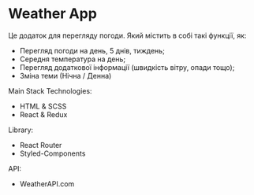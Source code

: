 # Weather App

Це додаток для перегляду погоди. Який містить в собі такі функції, як:

- Перегляд погоди на день, 5 днів, тиждень;
- Середня температура на день;
- Перегляд додаткової інформації (швидкість вітру, опади тощо);
- Зміна теми (Нічна / Денна)

Main Stack Technologies:

- HTML & SCSS
- React & Redux

Library:

- React Router
- Styled-Components

API:

- WeatherAPI.com
